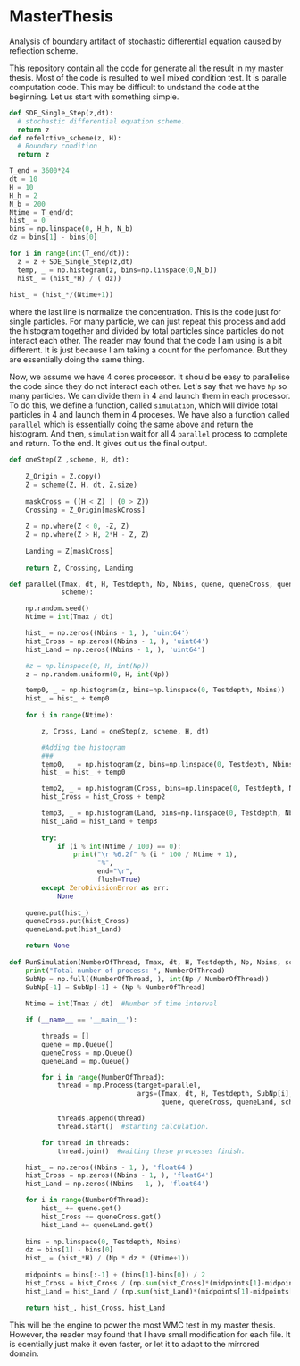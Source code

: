 # MasterThesis
Analysis of boundary artifact of stochastic differential equation caused by reflection scheme.

This repository contain all the code for generate all the result in my master thesis. Most of the code is resulted to well mixed condition test. It is paralle computation code. This may be difficult to undstand the code at the beginning. Let us start with something simple.

```python
def SDE_Single_Step(z,dt):
  # stochastic differential equation scheme.
  return z
def refelctive_scheme(z, H):
  # Boundary condition
  return z

T_end = 3600*24
dt = 10
H = 10
H_h = 2
N_b = 200
Ntime = T_end/dt
hist_ = 0
bins = np.linspace(0, H_h, N_b)
dz = bins[1] - bins[0]

for i in range(int(T_end/dt)):
  z = z + SDE_Single_Step(z,dt)
  temp, _ = np.histogram(z, bins=np.linspace(0,N_b))
  hist_ = (hist_*H) / ( dz))
  
hist_ = (hist_*/(Ntime+1))
```
where the last line is normalize the concentration. This is the code just for single particles. For many particle, we can just repeat this process and add the histogram together and divided by total particles since particles do not interact each other. The reader may found that the code I am using is a bit different. It is just because I am taking a count for the perfomance. But they are essentially doing the same thing.

Now, we assume we have 4 cores processor. It should be easy to parallelise the code since they do not interact each other. Let's say that we have `Np` so many particles. We can divide them in 4 and launch them in each processor. To do this, we define a function, called `simulation`, which will divide total particles in 4 and launch them in 4 proceses. We have also a function called `parallel` which is essentially doing the same above and return the histogram. And then, `simulation` wait for all 4 `parallel` process to complete and return. To the end. It gives out us the final output.

```python
def oneStep(Z ,scheme, H, dt):
    
    Z_Origin = Z.copy()
    Z = scheme(Z, H, dt, Z.size)
    
    maskCross = ((H < Z) | (0 > Z)) 
    Crossing = Z_Origin[maskCross]
    
    Z = np.where(Z < 0, -Z, Z)
    Z = np.where(Z > H, 2*H - Z, Z)
    
    Landing = Z[maskCross]
    
    return Z, Crossing, Landing

def parallel(Tmax, dt, H, Testdepth, Np, Nbins, quene, queneCross, queneLand,
             scheme):

    np.random.seed()
    Ntime = int(Tmax / dt)

    hist_ = np.zeros((Nbins - 1, ), 'uint64')
    hist_Cross = np.zeros((Nbins - 1, ), 'uint64')
    hist_Land = np.zeros((Nbins - 1, ), 'uint64')

    #z = np.linspace(0, H, int(Np))
    z = np.random.uniform(0, H, int(Np))

    temp0, _ = np.histogram(z, bins=np.linspace(0, Testdepth, Nbins))
    hist_ = hist_ + temp0
    
    for i in range(Ntime):

        z, Cross, Land = oneStep(z, scheme, H, dt)

        #Adding the histogram
        ###
        temp0, _ = np.histogram(z, bins=np.linspace(0, Testdepth, Nbins))
        hist_ = hist_ + temp0

        temp2, _ = np.histogram(Cross, bins=np.linspace(0, Testdepth, Nbins))
        hist_Cross = hist_Cross + temp2

        temp3, _ = np.histogram(Land, bins=np.linspace(0, Testdepth, Nbins))
        hist_Land = hist_Land + temp3
        
        try:
            if (i % int(Ntime / 100) == 0):
                print("\r %6.2f" % (i * 100 / Ntime + 1),
                      "%",
                      end="\r",
                      flush=True)
        except ZeroDivisionError as err:
            None
            
    quene.put(hist_)
    queneCross.put(hist_Cross)
    queneLand.put(hist_Land)

    return None
    
def RunSimulation(NumberOfThread, Tmax, dt, H, Testdepth, Np, Nbins, scheme):
    print("Total number of process: ", NumberOfThread)
    SubNp = np.full((NumberOfThread, ), int(Np / NumberOfThread))
    SubNp[-1] = SubNp[-1] + (Np % NumberOfThread)
    
    Ntime = int(Tmax / dt)  #Number of time interval

    if (__name__ == '__main__'):

        threads = []
        quene = mp.Queue()
        queneCross = mp.Queue()
        queneLand = mp.Queue()

        for i in range(NumberOfThread):
            thread = mp.Process(target=parallel,
                                args=(Tmax, dt, H, Testdepth, SubNp[i], Nbins,
                                      quene, queneCross, queneLand, scheme))

            threads.append(thread)
            thread.start()  #starting calculation.

        for thread in threads:
            thread.join()  #waiting these processes finish.

    hist_ = np.zeros((Nbins - 1, ), 'float64')
    hist_Cross = np.zeros((Nbins - 1, ), 'float64')
    hist_Land = np.zeros((Nbins - 1, ), 'float64')

    for i in range(NumberOfThread):
        hist_ += quene.get()
        hist_Cross += queneCross.get()
        hist_Land += queneLand.get()
        
    bins = np.linspace(0, Testdepth, Nbins)
    dz = bins[1] - bins[0]
    hist_ = (hist_*H) / (Np * dz * (Ntime+1))
    
    midpoints = bins[:-1] + (bins[1]-bins[0]) / 2
    hist_Cross = hist_Cross / (np.sum(hist_Cross)*(midpoints[1]-midpoints[0]))
    hist_Land = hist_Land / (np.sum(hist_Land)*(midpoints[1]-midpoints[0]))

    return hist_, hist_Cross, hist_Land
```

This will be the engine to power the most WMC test in my master thesis. However, the reader may found that I have small modification for each file. It is ecentially just make it even faster, or let it to adapt to the mirrored domain. 


